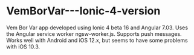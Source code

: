 # VemBorVar---Ionic-4-version
Vem Bor Var app developed using Ionic 4 beta 16 and Angular 7.03.
Uses the Angular service worker ngsw-worker.js.
Supports push messages.
Works well with Android and iOS 12.x, but seems to have some problems with iOS 10.3.

